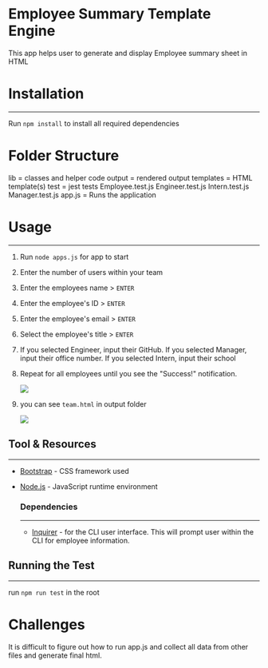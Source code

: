 # Employee Summary Template Engine

This app helps user to generate and display Employee summary sheet in HTML

# Installation
---
Run `npm install` to install all required dependencies 


# Folder Structure
lib = classes and helper code
output = rendered output
templates = HTML template(s)
test = jest tests
  Employee.test.js
  Engineer.test.js
  Intern.test.js
  Manager.test.js
app.js = Runs the application

# Usage
---
1. Run `node apps.js` for app to start
2. Enter the number of users within your team
3. Enter the employees name > `ENTER`
4. Enter the employee's ID > `ENTER`
5. Enter the employee's email > `ENTER`
6. Select the employee's title > `ENTER`
7. If you selected Engineer, input their GitHub. If you selected Manager, input their office number. If you selected Intern, input their school
8. Repeat for all employees until you see the "Success!" notification. 

    ![](images/Run.gif)

9. you can see `team.html` in output folder 

    ![](images/output.png)

## Tool & Resources
---
* [Bootstrap](https://getbootstrap.com/) - CSS framework used
* [Node.js](https://nodejs.org/en/) - JavaScript runtime environment

    ### Dependencies
    ---
    * [Inquirer](https://www.npmjs.com/package/inquirer) - for the CLI user interface. This will prompt user within the CLI for employee information.

## Running the Test
---
run `npm run test` in the root

#  Challenges

It is difficult to figure out how to run app.js and collect all data from other files and generate final html.



